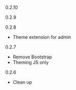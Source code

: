 0.2.10


0.2.9


0.2.8
- Theme extension for admin

0.2.7
- Remove Bootstrap
- Theming JS only

0.2.6
- Clean up
